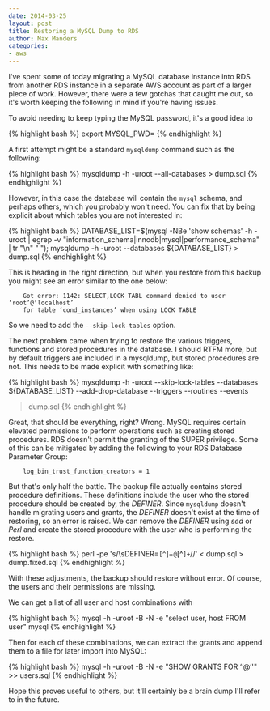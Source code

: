 ```yaml
--- 
date: 2014-03-25
layout: post
title: Restoring a MySQL Dump to RDS
author: Max Manders
categories:
- aws
---
```

I've spent some of today migrating a MySQL database instance into RDS from another RDS instance in
a separate AWS account as part of a larger piece of work.  However, there were a few
gotchas that caught me out, so it's worth keeping the following in mind if you're having
issues.<!--more-->

To avoid needing to keep typing the MySQL password, it's a good idea to

{% highlight bash %}
export MYSQL_PWD=<your password>
{% endhighlight %}

A first attempt might be a standard `mysqldump` command such as the following:

{% highlight bash %}
mysqldump  -h <host> -uroot --all-databases > dump.sql
{% endhighlight %}

However, in this case the database will contain the `mysql` schema, and perhaps others,
which you probably won't need.  You can fix that by being explicit about which tables you
are not interested in:

{% highlight bash %}
DATABASE_LIST=$(mysql -NBe 'show schemas' -h <host> -uroot | 
  egrep -v "information_schema|innodb|mysql|performance_schema" | 
  tr "\n" " ");
mysqldump  -h <host> -uroot --databases ${DATABASE_LIST} > dump.sql
{% endhighlight %}

This is heading in the right direction, but when you restore from this backup you might
see an error similar to the one below:

        Got error: 1142: SELECT,LOCK TABL command denied to user ‘root’@'localhost’
        for table ‘cond_instances’ when using LOCK TABLE

So we need to add the `--skip-lock-tables` option.

The next problem came when trying to restore the various triggers, functions and stored
procedures in the database.  I should RTFM more, but by default triggers are included in a
mysqldump, but stored procedures are not.  This needs to be made explicit with something
like:

{% highlight bash %}
mysqldump  -h <host> -uroot --skip-lock-tables 
--databases ${DATABASE_LIST} --add-drop-database --triggers --routines --events 
   > dump.sql
{% endhighlight %}

Great, that should be everything, right?  Wrong.  MySQL requires certain elevated
permissions to perform operations such as creating stored procedures.  RDS doesn't permit
the granting of the SUPER privilege.  Some of this can be mitigated by adding the
following to your RDS Database Parameter Group:

        log_bin_trust_function_creators = 1

But that's only half the battle.  The backup file actually contains stored procedure
definitions.  These definitions include the user who the stored procedure should be
created by, the _DEFINER_.  Since `mysqldump` doesn't handle migrating users and grants,
the _DEFINER_ doesn't exist at the time of restoring, so an error is raised.  We can
remove the _DEFINER_ using _sed_ or _Perl_ and create the stored procedure with the user
who is performing the restore.

{% highlight bash %}
perl -pe 's/\sDEFINER=`[^`]+`@`[^`]+`//' < dump.sql > dump.fixed.sql
{% endhighlight %}

With these adjustments, the backup should restore without error.  Of course, the users and
their permissions are missing.

We can get a list of all user and host combinations with

{% highlight bash %}
mysql -h <host> -uroot -B -N -e "select user, host FROM user" mysql
{% endhighlight %}

Then for each of these combinations, we can extract the grants and append them to a file
for later import into MySQL:

{% highlight bash %}
mysql -h <host> -uroot -B -N -e "SHOW GRANTS FOR ‘<user>’@‘<host>'" >> users.sql
{% endhighlight %}

Hope this proves useful to others, but it'll certainly be a brain dump I'll refer to in
the future.
